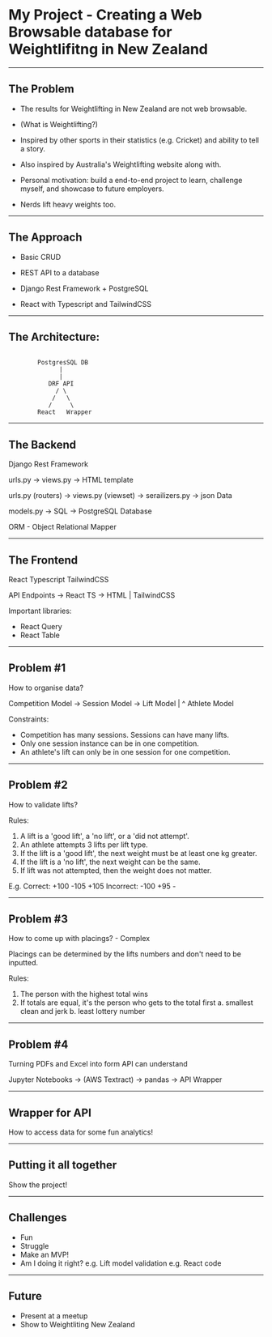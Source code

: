 # My Project - Creating a Web Browsable database for Weightlifitng in New Zealand

---

## The Problem

- The results for Weightlifting in New Zealand are not web browsable.

- (What is Weightlifting?)

- Inspired by other sports in their statistics (e.g. Cricket) and ability to tell a story.

- Also inspired by Australia's Weightlifting website along with.

- Personal motivation: build a end-to-end project to learn, challenge myself, and showcase to future employers.

- Nerds lift heavy weights too.

---

## The Approach

- Basic CRUD

- REST API to a database

- Django Rest Framework + PostgreSQL

- React with Typescript and TailwindCSS

---

## The Architecture:

```

        PostgresSQL DB
              |
              |
           DRF API
             / \
            /   \
           /     \
        React   Wrapper

```
---

## The Backend

Django Rest Framework

urls.py -> views.py -> HTML template

urls.py (routers) -> views.py (viewset) -> serailizers.py -> json Data

models.py -> SQL -> PostgreSQL Database

ORM - Object Relational Mapper

---

## The Frontend

React Typescript TailwindCSS

API Endpoints -> React TS -> HTML | TailwindCSS

Important libraries:
- React Query
- React Table

---

## Problem #1

How to organise data?

Competition Model -> Session Model -> Lift Model
                                        |
                                        ^
                                      Athlete Model

Constraints:
- Competition has many sessions. Sessions can have many lifts.
- Only one session instance can be in one competition.
- An athlete's lift can only be in one session for one competition.

---

## Problem #2

How to validate lifts?

Rules:
1. A lift is a 'good lift', a 'no lift', or a 'did not attempt'.
2. An athlete attempts 3 lifts per lift type.
3. If the lift is a 'good lift', the next weight must be at least one kg greater.
4. If the lift is a 'no lift', the next weight can be the same.
5. If lift was not attempted, then the weight does not matter.

E.g.
Correct: +100 -105 +105
Incorrect: -100 +95 -

---

## Problem #3

How to come up with placings? - Complex

Placings can be determined by the lifts numbers and don't need to be inputted.

Rules:
1. The person with the highest total wins
2. If totals are equal, it's the person who gets to the total first
        a. smallest clean and jerk
        b. least lottery number

---

## Problem #4

Turning PDFs and Excel into form API can understand

Jupyter Notebooks -> (AWS Textract) -> pandas -> API Wrapper

---

## Wrapper for API

How to access data for some fun analytics!

---

## Putting it all together

Show the project!

---

## Challenges

- Fun
- Struggle
- Make an MVP!
- Am I doing it right?
        e.g. Lift model validation
        e.g. React code

---

## Future

- Present at a meetup
- Show to Weightliting New Zealand

